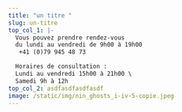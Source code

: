 ```yaml
---
title: "un titre "
slug: un-titre
top_col_1: |-
  Vous pouvez prendre rendez-vous 
  du lundi au vendredi de 9h00 à 19h00
   +41 (0)79 945 48 73

  Horaires de consultation : 
  Lundi au vendredi 15h00 à 21h00 \
  Samedi 9h à 12h
top_col_2: asdfasdfasdfasdf
image: /static/img/nin_ghosts_i-iv-5-copie.jpeg
---
```

